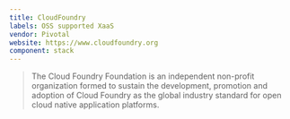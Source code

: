 ```yaml
---
title: CloudFoundry
labels: OSS supported XaaS
vendor: Pivotal
website: https://www.cloudfoundry.org
component: stack
---
```

> The Cloud Foundry Foundation is an independent non-profit organization formed to sustain the development, promotion and adoption of Cloud Foundry as the global industry standard for open cloud native application platforms.
